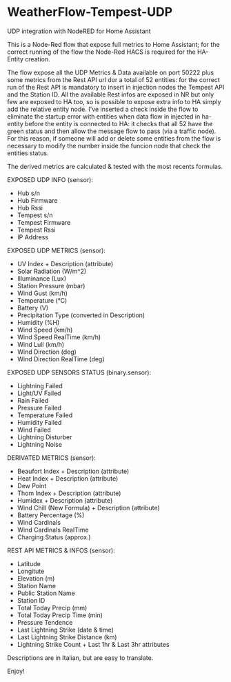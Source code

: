 # WeatherFlow-Tempest-UDP
UDP integration with NodeRED for Home Assistant

This is a Node-Red flow that expose full metrics to Home Assistant; for the correct running of the flow the Node-Red HACS is required for the HA-Entity creation.

The flow expose all the UDP Metrics & Data available on port 50222 plus some metrics from the Rest API url dor a total of 52 entities: for the correct run of the Rest API
is mandatory to insert in injection nodes the Tempest API and the Station ID.
All the available Rest infos are exposed in NR but only few are exposed to HA too, so is possible to expose extra info to HA simply add the relative entity node.
I've inserted a check inside the flow to eliminate the startup error with entities when data flow in injected in ha-entity before the entity is connected to HA:
it checks that all 52 have the green status and then allow the message flow to pass (via a traffic node).
For this reason, if someone will add or delete some entities from the flow is necessary to modify the number inside the funcion node that check the entities status.

The derived metrics are calculated & tested with the most recents formulas.

EXPOSED UDP INFO (sensor):
- Hub s/n
- Hub Firmware
- Hub Rssi
- Tempest s/n
- Tempest Firmware
- Tempest Rssi
- IP Address

EXPOSED UDP METRICS (sensor):
- UV Index + Description (attribute)
- Solar Radiation (W/m^2)
- Illuminance (Lux)
- Station Pressure (mbar)
- Wind Gust (km/h)
- Temperature (°C)
- Battery (V)
- Precipitation Type (converted in Description)
- Humidity (%H)
- Wind Speed (km/h)
- Wind Speed RealTime (km/h)
- Wind Lull (km/h)
- Wind Direction (deg)
- Wind Direction RealTime (deg)

EXPOSED UDP SENSORS STATUS (binary.sensor):
- Lightning Failed
- Light/UV Failed
- Rain Failed
- Pressure Failed
- Temperature Failed
- Humidity Failed
- Wind Failed
- Lightning Disturber
- Lightning Noise

DERIVATED METRICS (sensor):
- Beaufort Index + Description (attribute)
- Heat Index + Description (attribute)
- Dew Point
- Thom Index + Description (attribute)
- Humidex + Description (attribute)
- Wind Chill (New Formula) + Description (attribute)
- Battery Percentage (%)
- Wind Cardinals
- Wind Cardinals RealTime
- Charging Status (approx.)

REST API METRICS & INFOS (sensor):
- Latitude
- Longitute
- Elevation (m)
- Station Name
- Public Station Name
- Station ID
- Total Today Precip (mm)
- Total Today Precip Time (min)
- Pressure Tendence
- Last Lightning Strike (date & time)
- Last Lightning Strike Distance (km)
- Lightning Strike Count + Last 1hr & Last 3hr attributes

Descriptions are in Italian, but are easy to translate.

Enjoy!
